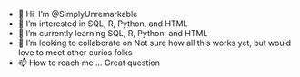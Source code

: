 - 👋 Hi, I’m @SimplyUnremarkable
- 👀 I’m interested in SQL, R, Python, and HTML
- 🌱 I’m currently learning SQL, R, Python, and HTML
- 💞️ I’m looking to collaborate on Not sure how all this works yet, but would love to meet other curios folks
- 📫 How to reach me ... Great question

<!---
SimplyUnremarkable/SimplyUnremarkable is a ✨ special ✨ repository because its `README.md` (this file) appears on your GitHub profile.
You can click the Preview link to take a look at your changes.
--->
